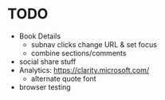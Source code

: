 # TODO

- Book Details
  - subnav clicks change URL & set focus
  - combine sections/comments
- social share stuff
- Analytics: https://clarity.microsoft.com/
  - alternate quote font
- browser testing
